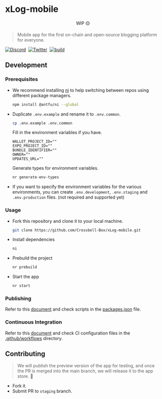 # xLog-mobile  

<p align="center">
  WIP 🟡
</p>

> Mobile app for the first on-chain and open-source blogging platform for everyone. 

[![Discord](https://img.shields.io/badge/chat-Discord-5865F2.svg?logo=discord&style=flat-square)](https://discord.gg/46VJMMVCuF) &nbsp;[![Twitter](https://img.shields.io/badge/Twitter-@_xLog-1d9bf0.svg?logo=twitter&style=flat-square)](https://twitter.com/_xLog) &nbsp;[![build](https://img.shields.io/github/actions/workflow/status/Crossbell-Box/xLog/docker-build-push-prod.yml?logo=github&style=flat-square)](https://github.com/Crossbell-Box/xLog/actions/workflows/docker-build-push.yml)


## Development
### Prerequisites

- We recommend installing [ni](https://github.com/antfu/ni) to help switching between repos using different package managers.

    ```sh
    npm install @antfu/ni --global
    ```


- Duplicate `.env.example` and rename it to `.env.common`.  

    ```sh
    cp .env.example .env.common
    ```

    Fill in the environment variables if you have.

    ```
    WALLET_PROJECT_ID=""
    EXPO_PROJECT_ID=""
    BUNDLE_IDENTIFIER=""
    OWNER=""
    UPDATES_URL=""
    ```

    Generate types for environment variables.

    ```sh
    nr generate-env-types
    ```

- If you want to specify the environment variables for the various environments, you can create `.env.development`, `.env.staging` and `.env.production` files. (not required and supported yet)


### Usage

- Fork this repository and clone it to your local machine.

    ```sh
    git clone https://github.com/Crossbell-Box/xLog-mobile.git
    ```

- Install dependencies

    ```sh
    ni
    ```

- Prebuild the project

    ```sh
    nr prebuild
    ```

- Start the app

    ```sh
    nr start
    ```

### Publishing
Refer to this [document](https://docs.expo.dev/build/setup/) and check scripts in the [packages.json](./packages.json) file.

### Continuous Integration
Refer to this [document](https://docs.expo.dev/eas-update/how-eas-update-works/) and check CI configuration files in the [.github/workflows](./.github/workflows) directory.

## Contributing

> We will publish the preview version of the app for testing, and once the PR is merged into the main branch, we will release it to the app store. 🚀

- Fork it.
- Submit PR to `staging` branch.


